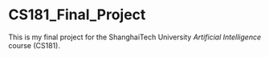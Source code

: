 # CS181_Final_Project

This is my final project for the ShanghaiTech University *Artificial Intelligence* course (CS181). 


